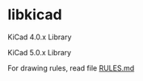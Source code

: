 # libkicad
KiCad 4.0.x Library

KiCad 5.0.x Library

For drawing rules, read file [RULES.md](https://github.com/nowae/libkicad/blob/master/RULES.md)
